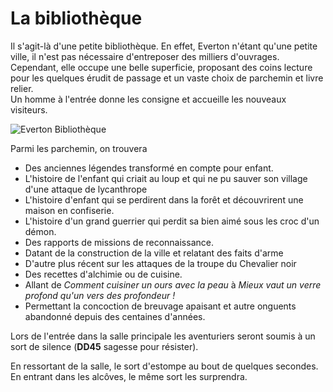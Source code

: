 # La bibliothèque

Il s'agit-là d'une petite bibliothèque. En effet, Everton n'étant qu'une petite ville, il n'est pas nécessaire d'entreposer des milliers d'ouvrages. Cependant, elle occupe une belle superficie, proposant des coins lecture pour les quelques érudit de passage et un vaste choix de parchemin et livre relier.  
Un homme à l'entrée donne les consigne et accueille les nouveaux visiteurs.

![Everton Bibliothèque](../../../Resources/everton_bibliotheque.png)

Parmi les parchemin, on trouvera

-   Des anciennes légendes transformé en compte pour enfant.
-   L'histoire de l'enfant qui criait au loup et qui ne pu sauver son village d'une attaque de lycanthrope
-   L'histoire d'enfant qui se perdirent dans la forêt et découvrirent une maison en confiserie.
-   L'histoire d'un grand guerrier qui perdit sa bien aimé sous les croc d'un démon.
-   Des rapports de missions de reconnaissance.
-   Datant de la construction de la ville et relatant des faits d'arme
-   D'autre plus récent sur les attaques de la troupe du Chevalier noir
-   Des recettes d'alchimie ou de cuisine.
-   Allant de *Comment cuisiner un ours avec la peau* à *Mieux vaut un verre profond qu'un vers des profondeur !*
-   Permettant la concoction de breuvage apaisant et autre onguents abandonné depuis des centaines d'années.

Lors de l'entrée dans la salle principale les aventuriers seront soumis à un sort de silence (**DD45** sagesse pour résister).

En ressortant de la salle, le sort d'estompe au bout de quelques secondes. En entrant dans les alcôves, le même sort les surprendra.